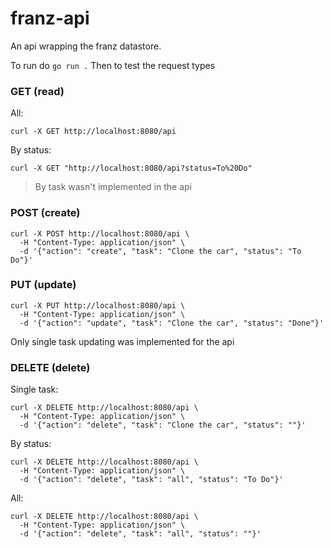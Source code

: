 # franz-api

An api wrapping the franz datastore.

To run do `go run .`
Then to test the request types

### **GET** (read)
All:
```shell
curl -X GET http://localhost:8080/api
```
By status: 
```shell
curl -X GET "http://localhost:8080/api?status=To%20Do"
```
> By task wasn't implemented in the api

### **POST** (create)
```shell
curl -X POST http://localhost:8080/api \
  -H "Content-Type: application/json" \
  -d '{"action": "create", "task": "Clone the car", "status": "To Do"}'
```

### **PUT** (update)
```shell
curl -X PUT http://localhost:8080/api \
  -H "Content-Type: application/json" \
  -d '{"action": "update", "task": "Clone the car", "status": "Done"}'
```
Only single task updating was implemented for the api

### **DELETE** (delete)
Single task:
```shell
curl -X DELETE http://localhost:8080/api \
  -H "Content-Type: application/json" \
  -d '{"action": "delete", "task": "Clone the car", "status": ""}'
```
By status:
```shell
curl -X DELETE http://localhost:8080/api \
  -H "Content-Type: application/json" \
  -d '{"action": "delete", "task": "all", "status": "To Do"}'
```
All:
```shell
curl -X DELETE http://localhost:8080/api \
  -H "Content-Type: application/json" \
  -d '{"action": "delete", "task": "all", "status": ""}'
```
